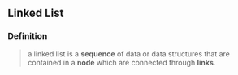 ## Linked List ##

### Definition ###
> a linked list is a **sequence** of data or data structures that are contained in a **node** which are connected through **links**.
